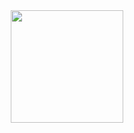 <div align="center">
  <a href="https://github.com/etercy">
  <img height="180em" src="https://github-readme-stats.vercel.app/api?username=etercy&show_icons=true&theme=jolly&include_all_commits=true&count_private=true"/>
</div>
